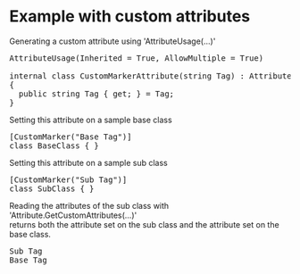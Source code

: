 # Example with custom attributes

Generating a custom attribute using 'AttributeUsage(...)'
<pre>
AttributeUsage(Inherited = True, AllowMultiple = True)

internal class CustomMarkerAttribute(string Tag) : Attribute
{
  public string Tag { get; } = Tag;
}
</pre>

Setting this attribute on a sample base class
<pre>
[CustomMarker("Base Tag")]
class BaseClass { }
</pre>

Setting this attribute on a sample sub class
<pre>
[CustomMarker("Sub Tag")]
class SubClass { }
</pre>

Reading the attributes of the sub class with 'Attribute.GetCustomAttributes(...)'<br>
returns both the attribute set on the sub class and the attribute set on the base class.
<pre>
Sub Tag
Base Tag
</pre>
